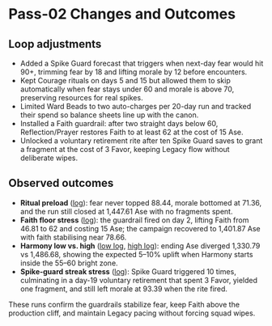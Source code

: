 # Pass-02 Changes and Outcomes

## Loop adjustments
- Added a Spike Guard forecast that triggers when next-day fear would hit 90+, trimming fear by 18 and lifting morale by 12 before encounters.
- Kept Courage rituals on days 5 and 15 but allowed them to skip automatically when fear stays under 60 and morale is above 70, preserving resources for real spikes.
- Limited Ward Beads to two auto-charges per 20-day run and tracked their spend so balance sheets line up with the canon.
- Installed a Faith guardrail: after two straight days below 60, Reflection/Prayer restores Faith to at least 62 at the cost of 15 Ase.
- Unlocked a voluntary retirement rite after ten Spike Guard saves to grant a fragment at the cost of 3 Favor, keeping Legacy flow without deliberate wipes.

## Observed outcomes
- **Ritual preload** ([log](../../simulation/logs/_reg_preload.json)): fear never topped 88.44, morale bottomed at 71.36, and the run still closed at 1,447.61 Ase with no fragments spent.
- **Faith floor stress** ([log](../../simulation/logs/_reg_faithfloor.json)): the guardrail fired on day 2, lifting Faith from 46.81 to 62 and costing 15 Ase; the campaign recovered to 1,401.87 Ase with faith stabilising near 78.66.
- **Harmony low vs. high** ([low log](../../simulation/logs/_reg_harm_low.json), [high log](../../simulation/logs/_reg_harm_high.json)): ending Ase diverged 1,330.79 vs 1,486.68, showing the expected 5–10% uplift when Harmony starts inside the 55–60 bright zone.
- **Spike-guard streak stress** ([log](../../simulation/logs/_reg_stress.json)): Spike Guard triggered 10 times, culminating in a day-19 voluntary retirement that spent 3 Favor, yielded one fragment, and still left morale at 93.39 when the rite fired.

These runs confirm the guardrails stabilize fear, keep Faith above the production cliff, and maintain Legacy pacing without forcing squad wipes.
